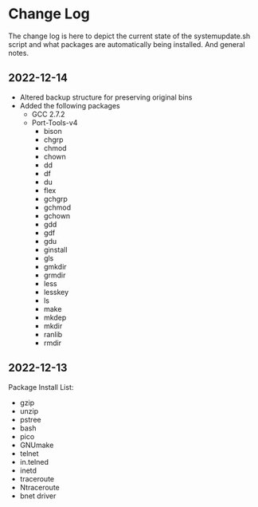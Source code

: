 # Change Log
The change log is here to depict the current state of the systemupdate.sh script and what packages are automatically being installed. And general notes.

## 2022-12-14
* Altered backup structure for preserving original bins
* Added the following packages
   * GCC 2.7.2
   * Port-Tools-v4
      * bison
      * chgrp
      * chmod
      * chown
      * dd
      * df
      * du
      * flex
      * gchgrp
      * gchmod
      * gchown
      * gdd
      * gdf
      * gdu
      * ginstall
      * gls
      * gmkdir
      * grmdir
      * less
      * lesskey
      * ls
      * make
      * mkdep
      * mkdir
      * ranlib
      * rmdir

## 2022-12-13

Package Install List:
* gzip
* unzip
* pstree
* bash
* pico
* GNUmake
* telnet
* in.telned
* inetd
* traceroute
* Ntraceroute
* bnet driver
